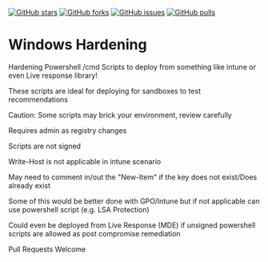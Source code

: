 [![GitHub stars](https://img.shields.io/github/stars/jkerai1/WindowsHardeningScripts?style=flat-square)](https://github.com/jkerai1/WindowsHardeningScripts/stargazers)
[![GitHub forks](https://img.shields.io/github/forks/jkerai1/WindowsHardeningScripts?style=flat-square)](https://github.com/jkerai1/WindowsHardeningScripts/network)
[![GitHub issues](https://img.shields.io/github/issues/jkerai1/WindowsHardeningScripts?style=flat-square)](https://github.com/jkerai1/WindowsHardeningScripts/issues)
[![GitHub pulls](https://img.shields.io/github/issues-pr/jkerai1/WindowsHardeningScripts?style=flat-square)](https://github.com/jkerai1/WindowsHardeningScripts/pulls)
# Windows Hardening  

Hardening Powershell /cmd  Scripts to deploy from something like intune or even Live response library!  

These scripts are ideal for deploying for sandboxes to test recommendations  

Caution: Some scripts may brick your environment, review carefully 

Requires admin as registry changes 

Scripts are not signed 

Write-Host is not applicable in intune scenario  


May need to comment in/out the "New-Item" if the key does not exist/Does already exist

Some of this would be better done with GPO/Intune but if not applicable can use powershell script (e.g. LSA Protection)

Could even be deployed from Live Response (MDE) if unsigned powershell scripts are allowed as post compromise remediation  

Pull Requests Welcome 
